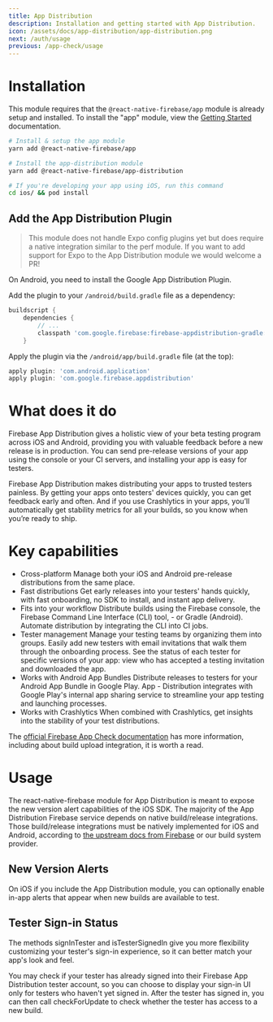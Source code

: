 ```yaml
---
title: App Distribution
description: Installation and getting started with App Distribution.
icon: /assets/docs/app-distribution/app-distribution.png
next: /auth/usage
previous: /app-check/usage
---
```


# Installation

This module requires that the `@react-native-firebase/app` module is already setup and installed. To install the "app"
module, view the [Getting Started](/) documentation.

```bash
# Install & setup the app module
yarn add @react-native-firebase/app

# Install the app-distribution module
yarn add @react-native-firebase/app-distribution

# If you're developing your app using iOS, run this command
cd ios/ && pod install
```

## Add the App Distribution Plugin

> This module does not handle Expo config plugins yet but does require a native integration similar to the perf module. If you want to add support for Expo to the App Distribution module we would welcome a PR!

On Android, you need to install the Google App Distribution Plugin.

Add the plugin to your `/android/build.gradle` file as a dependency:

```groovy
buildscript {
    dependencies {
        // ...
        classpath 'com.google.firebase:firebase-appdistribution-gradle:3.0.0'
    }
```

Apply the plugin via the `/android/app/build.gradle` file (at the top):

```groovy
apply plugin: 'com.android.application'
apply plugin: 'com.google.firebase.appdistribution'
```

# What does it do

Firebase App Distribution gives a holistic view of your beta testing program across iOS and Android, providing you with valuable feedback before a new release is in production. You can send pre-release versions of your app using the console or your CI servers, and installing your app is easy for testers.

Firebase App Distribution makes distributing your apps to trusted testers painless. By getting your apps onto testers' devices quickly, you can get feedback early and often. And if you use Crashlytics in your apps, you’ll automatically get stability metrics for all your builds, so you know when you’re ready to ship.

<Youtube id="SiPOaV-5j9o" />

# Key capabilities

- Cross-platform Manage both your iOS and Android pre-release distributions from the same place.
- Fast distributions Get early releases into your testers' hands quickly, with fast onboarding, no SDK to install, and instant app delivery.
- Fits into your workflow Distribute builds using the Firebase console, the Firebase Command Line Interface (CLI) tool, - or Gradle (Android). Automate distribution by integrating the CLI into CI jobs.
- Tester management Manage your testing teams by organizing them into groups. Easily add new testers with email invitations that walk them through the onboarding process. See the status of each tester for specific versions of your app: view who has accepted a testing invitation and downloaded the app.
- Works with Android App Bundles Distribute releases to testers for your Android App Bundle in Google Play. App - Distribution integrates with Google Play's internal app sharing service to streamline your app testing and launching processes.
- Works with Crashlytics When combined with Crashlytics, get insights into the stability of your test distributions.

The [official Firebase App Check documentation](https://firebase.google.com/docs/app-distribution) has more information, including about build upload integration, it is worth a read.

# Usage

The react-native-firebase module for App Distribution is meant to expose the new version alert capabilities of the iOS SDK. The majority of the App Distribution Firebase service depends on native build/release integrations. Those build/release integrations must be natively implemented for iOS and Android, according to [the upstream docs from Firebase](https://firebase.google.com/docs/app-distribution) or our build system provider.

## New Version Alerts

On iOS if you include the App Distribution module, you can optionally enable in-app alerts that appear when new builds are available to test.

## Tester Sign-in Status

The methods signInTester and isTesterSignedIn give you more flexibility customizing your tester's sign-in experience, so it can better match your app's look and feel.

You may check if your tester has already signed into their Firebase App Distribution tester account, so you can choose to display your sign-in UI only for testers who haven't yet signed in. After the tester has signed in, you can then call checkForUpdate to check whether the tester has access to a new build.

##
